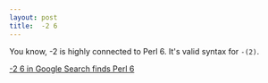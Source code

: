 ```yaml
---
layout: post
title:  -2 6
---
```

You know, -2 is highly connected to Perl 6. It's valid syntax for
`-(2)`.

[-2 6 in Google Search finds Perl 6](26.png)
